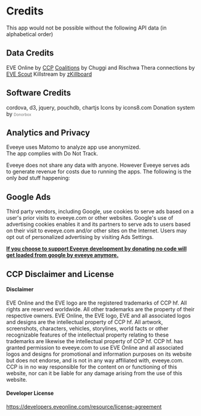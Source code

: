 # Credits

This app would not be possible without the following API data (in alphabetical order)

## Data Credits
EVE Online by [CCP](https://ccpgames.com) 
[Coalitions](http://coalitionsin.space/) by Chuggi and Rischwa 
Thera connections by [EVE Scout](https://eve-scout.com/thera/contribute/?from=eveeye) 
Killstream by [zKillboard](https://zkillboard.com/information/payments/?from=eveeye) 

## Software Credits
<a href="https://cordova.apache.org/" target="_blank" style="text-decoration: none;" class="help_links"><span class="help_links">cordova</span></a>, <a href="https://d3js.org/" target="_blank" style="text-decoration: none;" class="help_links"><span class="help_links">d3</span></a>, <a href="https://jquery.com/" target="_blank" style="text-decoration: none;" class="help_links"><span class="help_links">jquery</span></a>, <a href="https://pouchdb.com/" target="_blank" style="text-decoration: none;" class="help_links"><span class="help_links">pouchdb</span></a>, <a href="https://chartjs.org/" target="_blank" style="text-decoration: none;" class="help_links"><span class="help_links">chartjs</span></a>
Icons by <a href="https://icons8.com/icons/" target="_blank" style="text-decoration: none;" class="help_links">icons8.com</span></a>
Donation system by <a href="https://donorbox.org/?ref=ee" target="_blank" style="text-decoration: none;" class="help_links"><span class="help_links" style="font-size:10px;color:#777;">Donorbox</span></a><br><!--onClick="if (analytics) _paq.push(['trackEvent','Donationlink', 'Donorbox (ref)']);" -->

## Analytics and Privacy    
Eveeye uses <a href="https://matomo.org/" target="_blank" style="text-decoration: none;" class="help_links">Matomo</a> to analyze app use anonymized.<span class="only_browser"><br>The app <!--uses first party cookies for Matomo only<br> and --> complies with Do Not Track.</span>

Eveeye does not share any data with anyone. However Eveeye serves ads to generate revenue for costs due to running the apps. The following is the only *bad* stuff happening:

## Google Ads
Third party vendors, including Google, use cookies to serve ads based on a user's prior visits to eveeye.com or other websites.
Google's use of advertising cookies enables it and its partners to serve ads to users based on their visit to eveeye.com and/or other sites on the Internet.
Users may opt out of personalized advertising by visiting <a href="https://www.google.com/settings/ads" target="_blank" style="text-decoration: none;" class="help_links">Ads Settings</a>.

**[If you choose to support Eveeye development by donating no code will get loaded from google by eveeye anymore.](https://donorbox.org/eveeye)**

## CCP Disclaimer and License
#### Disclaimer
EVE Online and the EVE logo are the registered trademarks of CCP hf. All rights are reserved worldwide. All other trademarks are the property of their respective owners. EVE Online, the EVE logo, EVE and all associated logos and designs are the intellectual property of CCP hf. All artwork, screenshots, characters, vehicles, storylines, world facts or other recognizable features of the intellectual property relating to these trademarks are likewise the intellectual property of CCP hf. CCP hf. has granted permission to eveeye.com to use EVE Online and all associated logos and designs for promotional and information purposes on its website but does not endorse, and is not in any way affiliated with, eveeye.com. CCP is in no way responsible for the content on or functioning of this website, nor can it be liable for any damage arising from the use of this website.
#### Developer License
https://developers.eveonline.com/resource/license-agreement



<!--stackedit_data:
eyJoaXN0b3J5IjpbLTgzNTA2NDYwMCwtODYwMDQxOTI0LDkyMT
MwMzE5Miw2Njc3MjY5NDRdfQ==
-->